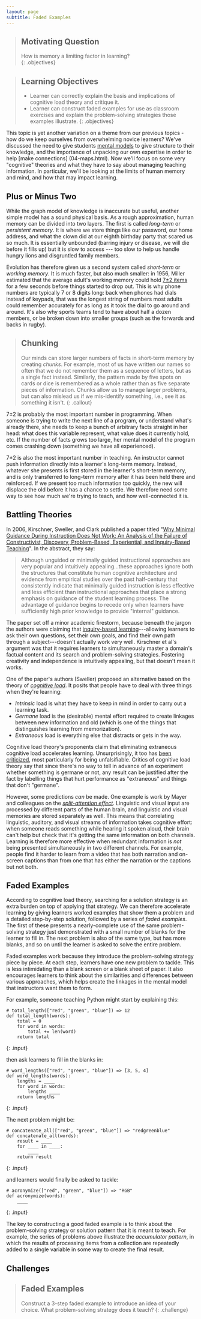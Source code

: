 ```yaml
---
layout: page
subtitle: Faded Examples
---
```

> ## Motivating Question
> How is memory a limiting factor in learning?   
{: .objectives}

> ## Learning Objectives
>
> *   Learner can correctly explain the basis and implications of cognitive load theory
>     and critique it.
> *   Learner can construct faded examples for use as classroom exercises
>     and explain the problem-solving strategies those examples illustrate.
{: .objectives}

This topic is yet another variation on a theme from our previous topics - how do 
we keep ourselves from overwhelming novice learners?  We've discussed the need to 
give students [mental models](02-models.html) to give structure to their knowledge, 
and the importance of unpacking our own expertise in order to help [make connections]
(04-maps.html).  Now we'll focus on some very "cognitive" theories and what they have 
to say about managing teaching information.  In particular, we'll be looking at the 
limits of human memory and mind, and how that may impact learning.  

## Plus or Minus Two

While the graph model of knowledge is inaccurate but useful,
another simple model has a sound physical basis.
As a rough approximation,
human memory can be divided into two layers.
The first is called *long-term* or *persistent memory*.
It is where we store things like our password,
our home address,
and what the clown did at our eighth birthday party that scared us so much.
It is essentially unbounded
(barring injury or disease, we will die before it fills up)
but it is slow to access ---
too slow to help us handle hungry lions and disgruntled family members.

Evolution has therefore given us a second system called *short-term* or *working memory*.
It is much faster,
but also much smaller:
in 1956,
Miller estimated that the average adult's working memory could hold
[7&plusmn;2 items](https://en.wikipedia.org/wiki/The_Magical_Number_Seven,_Plus_or_Minus_Two)
for a few seconds
before things started to drop out.
This is why phone numbers are typically 7 or 8 digits long:
back when phones had dials instead of keypads,
that was the longest string of numbers most adults could remember accurately
for as long as it took the dial to go around and around.
It's also why sports teams tend to have about half a dozen members,
or be broken down into smaller groups (such as the forwards and backs in rugby).

> ## Chunking
>
> Our minds can store larger numbers of facts in short-term memory by creating *chunks*.
> For example, most of us have written our names so often
> that we do not remember them as a sequence of letters,
> but as a single fact instead.
> Similarly, the pattern made by five spots on cards or dice is remembered as a whole
> rather than as five separate pieces of information.
> Chunks allow us to manage larger problems,
> but can also mislead us if we mis-identify something,
> i.e.,
> see it as something it isn't.
{: .callout}

7&plusmn;2 is probably the most important number in programming.
When someone is trying to write the next line of a program,
or understand what's already there,
she needs to keep a bunch of arbitrary facts straight in her head:
what does this variable represent,
what value does it currently hold,
etc.
If the number of facts grows too large,
her mental model of the program comes crashing down
(something we have all experienced).

7&plusmn;2 is also the most important number in teaching.
An instructor cannot push information directly into a learner's long-term memory.
Instead,
whatever she presents is first stored in the learner's short-term memory,
and is only transferred to long-term memory after it has been held there and reinforced.
If we present too much information too quickly,
the new will displace the old before it has a chance to settle.
We therefore need some way to see how much we're trying to teach,
and how well-connected it is.

## Battling Theories

In 2006,
Kirschner, Sweller, and Clark published a paper titled
"[Why Minimal Guidance During Instruction Does Not Work: An Analysis of the Failure of Constructivist, Discovery, Problem-Based, Experiential, and Inquiry-Based Teaching](http://www.cogtech.usc.edu/publications/kirschner_Sweller_Clark.pdf)".
In the abstract, they say:

> Although unguided or minimally guided instructional approaches
> are very popular and intuitively appealing...these approaches
> ignore both the structures that constitute human cognitive architecture
> and evidence from empirical studies over the past half-century
> that consistently indicate that minimally guided instruction is less effective and less efficient than
> instructional approaches that place a strong emphasis on guidance of the student learning process.
> The advantage of guidance begins to recede only when learners have
> sufficiently high prior knowledge to provide "internal" guidance.

The paper set off a minor academic firestorm,
because beneath the jargon the authors were claiming that
[inquiry-based learning](https://en.wikipedia.org/wiki/Inquiry-based_learning)---allowing
learners to ask their own questions,
set their own goals,
and find their own path through a subject---doesn't actually work very well.
Kirschner et al's argument was that it requires learners to simultaneously
master a domain's factual content
and its search and problem-solving strategies.
Fostering creativity and independence is intuitively appealing,
but that doesn't mean it works.

One of the paper's authors (Sweller) proposed an alternative
based on the theory of *[cognitive load](https://en.wikipedia.org/wiki/Cognitive_load)*.
It posits that people have to deal with three things when they're learning:

*   *Intrinsic* load is what they have to keep in mind in order to carry out a learning task.
*   *Germane* load is the (desirable) mental effort required to create linkages between new information and old
    (which is one of the things that distinguishes learning from memorization).
*   *Extraneous* load is everything else that distracts or gets in the way.

Cognitive load theory's proponents claim that eliminating extraneous cognitive load accelerates learning.
Unsurprisingly,
it too has [been criticized](https://edtechdev.wordpress.com/2009/11/16/cognitive-load-theory-failure/),
most particularly for being unfalsifiable.
Critics of cognitive load theory say that
since there's no way to tell in advance of an experiment whether something is germane or not,
any result can be justified after the fact
by labelling things that hurt performance as "extraneous"
and things that don't "germane".

However,
some predictions *can* be made.
One example is work by Mayer and colleagues on
the *[split-attention effect](https://en.wikipedia.org/wiki/Split_attention_effect)*.
Linguistic and visual input are processed by different parts of the human brain,
and linguistic and visual memories are stored separately as well.
This means that correlating linguistic, auditory, and visual streams of information takes cognitive effort:
when someone reads something while hearing it spoken aloud,
their brain can't help but check that it's getting the same information on both channels.
Learning is therefore more effective when redundant information is *not* being presented simultaneously in two different channels.
For example,
people find it harder to learn from a video that has both narration and on-screen captions
than from one that has either the narration or the captions but not both.

## Faded Examples

According to cognitive load theory,
searching for a solution strategy is an extra burden
on top of applying that strategy.
We can therefore accelerate learning
by giving learners worked examples that show them a problem and a detailed step-by-step solution,
followed by a series of *faded examples*.
The first of these presents a nearly-complete use of the same problem-solving strategy just demonstrated
with a small number of blanks for the learner to fill in.
The next problem is also of the same type,
but has more blanks,
and so on until the learner is asked to solve the entire problem.

Faded examples work because they introduce the problem-solving strategy piece by piece.
At each step,
learners have one new problem to tackle.
This is less intimidating than a blank screen or a blank sheet of paper.
It also encourages learners to think about the similarities and differences between various approaches,
which helps create the linkages in the mental model that instructors want them to form.

For example,
someone teaching Python might start by explaining this:

~~~
# total_length(["red", "green", "blue"]) => 12
def total_length(words):
    total = 0
    for word in words:
        total += len(word)
    return total
~~~
{: .input}

then ask learners to fill in the blanks in:

~~~
# word_lengths(["red", "green", "blue"]) => [3, 5, 4]
def word_lengths(words):
    lengths = ____
    for word in words:
        lengths ____
    return lengths
~~~
{: .input}

The next problem might be:

~~~
# concatenate_all(["red", "green", "blue"]) => "redgreenblue"
def concatenate_all(words):
    result = ____
    for ____ in ____:
        ____
    return result
~~~~
{: .input}

and learners would finally be asked to tackle:

~~~
# acronymize(["red", "green", "blue"]) => "RGB"
def acronymize(words):
    ____
~~~
{: .input}

The key to constructing a good faded example is to think about the problem-solving strategy
or solution pattern that it is meant to teach.
For example,
the series of problems above illustrate the *accumulator pattern*,
in which the results of processing items from a collection
are repeatedly added to a single variable in some way
to create the final result.

## Challenges

> ## Faded Examples
>
> Construct a 3-step faded example to introduce an idea of your choice.
> What problem-solving strategy does it teach?
{: .challenge}
